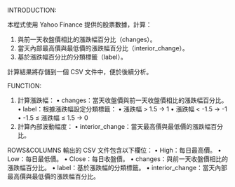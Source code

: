 INTRODUCTION:

本程式使用 Yahoo Finance 提供的股票數據，計算：

1. 與前一天收盤價相比的漲跌幅百分比（changes）。
2. 當天內部最高價與最低價的漲跌幅百分比（interior_change）。
3. 基於漲跌幅百分比的分類標籤（label）。

計算結果將存儲到一個 CSV 文件中，便於後續分析。

FUNCTION:

1. 計算漲跌幅：
   • changes：當天收盤價與前一天收盤價相比的漲跌幅百分比。
   • label：根據漲跌幅設定分類標籤：
   • 漲跌幅 > 1.5 → 1
   • 漲跌幅 < -1.5 → -1
   • -1.5 ≤ 漲跌幅 ≤ 1.5 → 0
2. 計算內部波動幅度：
   • interior_change：當天最高價與最低價的漲跌幅百分比。

ROWS&COLUMNS
輸出的 CSV 文件包含以下欄位：
• High：每日最高價。
• Low：每日最低價。
• Close：每日收盤價。
• changes：與前一天收盤價相比的漲跌幅百分比。
• label：基於漲跌幅的分類標籤。
• interior_change：當天內部最高價與最低價的漲跌幅百分比。
